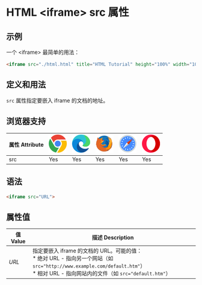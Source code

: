 HTML \<iframe> src 属性
===

## 示例

一个 \<iframe> 最简单的用法：

```html idoc:preview
<iframe src="./html.html" title="HTML Tutorial" height="100%" width="100%"></iframe>
```
<!--rehype:style=min-height: 260px;-->

## 定义和用法

`src` 属性指定要嵌入 iframe 的文档的地址。

## 浏览器支持

| 属性 Attribute | ![chrome][1] | ![edge][2] | ![firefox][3] | ![safari][4] | ![opera][5] |
| ------- | --- | --- | --- | --- | --- |
| src       | Yes | Yes | Yes | Yes | Yes |
<!--rehype:style=width: 100%; display: inline-table;-->

## 语法

```html
<iframe src="URL">
```

## 属性值

| 值 Value | 描述 Description |
| ----- | ----- |
| *URL* | 指定要嵌入 iframe 的文档的 URL。可能的值：<br>* 绝对 URL - 指向另一个网站（如 `src="http://www.example.com/default.htm"`） <br>* 相对 URL - 指向网站内的文件（如 `src="default.htm"`） |
<!--rehype:style=width: 100%; display: inline-table;-->


[1]: ../assets/chrome.svg
[2]: ../assets/edge.svg
[3]: ../assets/firefox.svg
[4]: ../assets/safari.svg
[5]: ../assets/opera.svg

